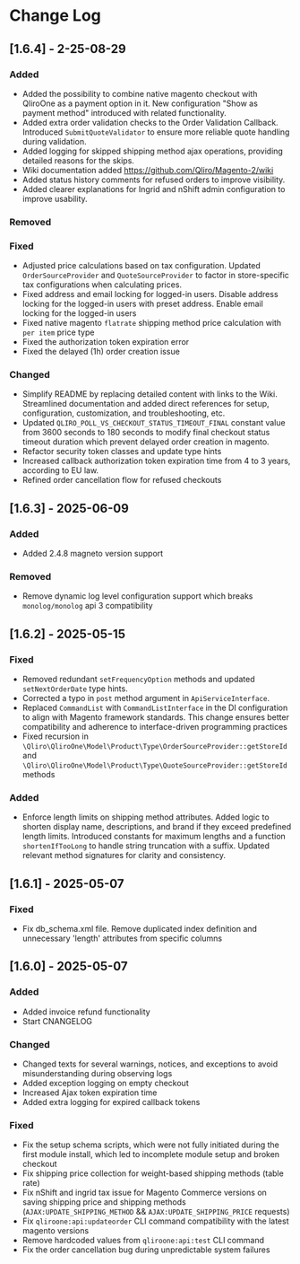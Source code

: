 
# Change Log

## [1.6.4] - 2-25-08-29

### Added

- Added the possibility to combine native magento checkout with QliroOne as a payment option in it. New configuration "Show as payment method" introduced with related functionality.
- Added extra order validation checks to the Order Validation Callback. Introduced `SubmitQuoteValidator` to ensure more reliable quote handling during validation.
- Added logging for skipped shipping method ajax operations, providing detailed reasons for the skips.
- Wiki documentation added https://github.com/Qliro/Magento-2/wiki
- Added status history comments for refused orders to improve visibility.
- Added clearer explanations for Ingrid and nShift admin configuration to improve usability.

### Removed

### Fixed

- Adjusted price calculations based on tax configuration. Updated `OrderSourceProvider` and `QuoteSourceProvider` to factor in store-specific tax configurations when calculating prices.
- Fixed address and email locking for logged-in users. Disable address locking for the logged-in users with preset address. Enable email locking for the logged-in users
- Fixed native magento `flatrate` shipping method price calculation with `per item` price type
- Fixed the authorization token expiration error
- Fixed the delayed (1h) order creation issue 

### Changed

- Simplify README by replacing detailed content with links to the Wiki. Streamlined documentation and added direct references for setup, configuration, customization, and troubleshooting, etc.
- Updated `QLIRO_POLL_VS_CHECKOUT_STATUS_TIMEOUT_FINAL` constant value from 3600 seconds to 180 seconds to modify final checkout status timeout duration which prevent delayed order creation in magento.
- Refactor security token classes and update type hints
- Increased callback authorization token expiration time from 4 to 3 years, according to EU law.
- Refined order cancellation flow for refused checkouts

## [1.6.3] - 2025-06-09

### Added

- Added 2.4.8 magneto version support

### Removed

- Remove dynamic log level configuration support which breaks `monolog/monolog` api 3 compatibility

## [1.6.2] - 2025-05-15

### Fixed

- Removed redundant `setFrequencyOption` methods and updated `setNextOrderDate` type hints.
- Corrected a typo in `post` method argument in `ApiServiceInterface`.
- Replaced `CommandList` with `CommandListInterface` in the DI configuration to align with Magento framework standards. This change ensures better compatibility and adherence to interface-driven programming practices
- Fixed recursion in `\Qliro\QliroOne\Model\Product\Type\OrderSourceProvider::getStoreId` and `\Qliro\QliroOne\Model\Product\Type\QuoteSourceProvider::getStoreId` methods

### Added

- Enforce length limits on shipping method attributes. Added logic to shorten display name, descriptions, and brand if they exceed predefined length limits. Introduced constants for maximum lengths and a function `shortenIfTooLong` to handle string truncation with a suffix. Updated relevant method signatures for clarity and consistency. 

## [1.6.1] - 2025-05-07

### Fixed

- Fix db_schema.xml file. Remove duplicated index definition and unnecessary 'length' attributes from specific columns

## [1.6.0] - 2025-05-07

### Added
- Added invoice refund functionality
- Start CNANGELOG

### Changed

- Changed texts for several warnings, notices, and exceptions to avoid misunderstanding during observing logs
- Added exception logging on empty checkout
- Increased Ajax token expiration time
- Added extra logging for expired callback tokens

### Fixed

- Fix the setup schema scripts, which were not fully initiated during the first module install, which led to incomplete module setup and broken checkout
- Fix shipping price collection for weight-based shipping methods (table rate)
- Fix nShift and ingrid tax issue for Magento Commerce versions on saving shipping price and shipping methods (`AJAX:UPDATE_SHIPPING_METHOD` && `AJAX:UPDATE_SHIPPING_PRICE` requests)
- Fix `qliroone:api:updateorder` CLI command compatibility with the latest magento versions
- Remove hardcoded values from `qliroone:api:test` CLI command
- Fix the order cancellation bug during unpredictable  system failures

